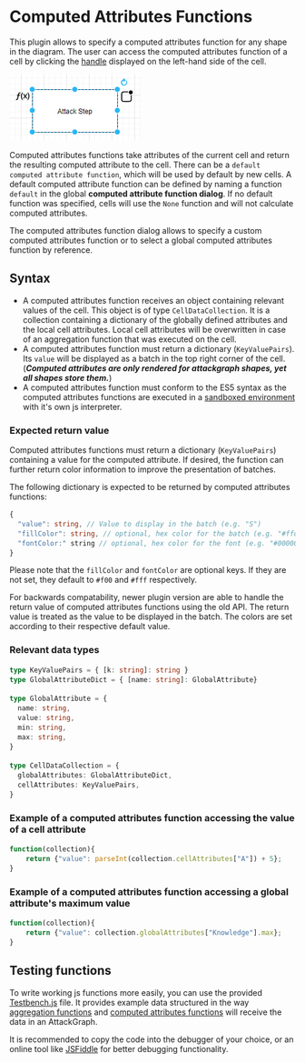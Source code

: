 # Computed Attributes Functions

This plugin allows to specify a computed attributes function for any shape in the diagram. The user can access the computed attributes function of a cell by clicking the [handle](technical/plugin.md#ui) displayed on the left-hand side of the cell.

![image of cell handles](images/CellHandles.png)

Computed attributes functions take attributes of the current cell and return the resulting computed attribute to the cell. There can be a `default computed attribute function`, which will be used by default by new cells. A default computed attribute function can be defined by naming a function `default` in the global **computed attribute function dialog**. If no default function was specified, cells will use the `None` function and will not calculate computed attributes.

The computed attributes function dialog allows to specify a custom computed attributes function or to select a global computed attributes function by reference.

## Syntax
- A computed attributes function receives an object containing relevant values of the cell. This object is of type `CellDataCollection`. It is a collection containing a dictionary of the globally defined attributes and the local cell attributes. Local cell attributes will be overwritten in case of an aggregation function that was executed on the cell.
- A computed attributes function must return a dictionary (`KeyValuePairs`). Its `value` will be displayed as a batch in the top right corner of the cell. (***Computed attributes are only rendered for attackgraph shapes, yet all shapes store them.***)
- A computed attributes function must conform to the ES5 syntax as the computed attributes functions are executed in a [sandboxed environment](https://github.com/NeilFraser/JS-Interpreter) with it's own js interpreter.

### Expected return value
Computed attributes functions must return a dictionary (`KeyValuePairs`) containing a value for the computed attribute.
If desired, the function can further return color information to improve the presentation of batches.

The following dictionary is expected to be returned by computed attributes functions:
```ts
{
  "value": string, // Value to display in the batch (e.g. "S")
  "fillColor": string, // optional, hex color for the batch (e.g. "#ffdd00")
  "fontColor:" string // optional, hex color for the font (e.g. "#000000")
}
```
Please note that the `fillColor` and `fontColor` are optional keys.
If they are not set, they default to `#f00` and `#fff` respectively.

For backwards compatability, newer plugin version are able to handle the return value of computed attributes functions using the old API.
The return value is treated as the value to be displayed in the batch.
The colors are set according to their respective default value.

### Relevant data types
```ts
type KeyValuePairs = { [k: string]: string }
type GlobalAttributeDict = { [name: string]: GlobalAttribute}

type GlobalAttribute = {
  name: string,
  value: string,
  min: string,
  max: string,
}

type CellDataCollection = {
  globalAttributes: GlobalAttributeDict,
  cellAttributes: KeyValuePairs,
}
```

### Example of a computed attributes function accessing the value of a cell attribute
```js
function(collection){
    return {"value": parseInt(collection.cellAttributes["A"]) + 5};
}
```

### Example of a computed attributes function accessing a global attribute's maximum value
```js
function(collection){
    return {"value": collection.globalAttributes["Knowledge"].max};
}
```

## Testing functions

To write working js functions more easily, you can use the provided [Testbench.js](https://github.com/INCYDE-GmbH/drawio-plugin-attackgraphs/blob/main/TestBench.js) file. It provides example data structured in the way [aggregation functions](aggregation_functions.md) and [computed attributes functions](computed_attributes_functions.md) will receive the data in an AttackGraph.

It is recommended to copy the code into the debugger of your choice, or an online tool like [JSFiddle](https://jsfiddle.net/jsx0hvcw/) for better debugging functionality.
